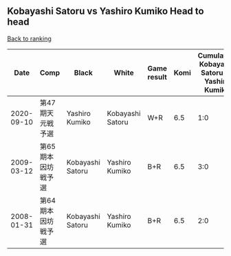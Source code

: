 ## Kobayashi Satoru vs Yashiro Kumiko Head to head

[Back to ranking](../../index.md)




| **Date** | **Comp** | **Black** | **White** | **Game result** | **Komi** | **Cumulative Kobayashi Satoru vs Yashiro Kumiko** | **Kobayashi Satoru streak** | **Yashiro Kumiko streak** | 
| --- | --- | --- | --- | --- | --- | --- | --- | --- |
| 2020-09-10 | 第47期天元戦予選 | Yashiro Kumiko | Kobayashi Satoru | W+R | 6.5 | 1:0 | 1 | 0 | 
| 2009-03-12 | 第65期本因坊戦予選 | Kobayashi Satoru | Yashiro Kumiko | B+R | 6.5 | 3:0 | 3 | 0 | 
| 2008-01-31 | 第64期本因坊戦予選 | Kobayashi Satoru | Yashiro Kumiko | B+R | 6.5 | 2:0 | 2 | 0 |




